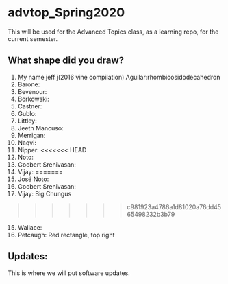 # advtop_Spring2020
This will be used for the Advanced Topics class, as a learning repo, for the current semester.

## What shape did you draw?
1. My name jeff j(2016 vine compilation) Aguilar:rhombicosidodecahedron
2. Barone: 
3. Bevenour: 
4. Borkowski:
5. Castner: 
6. Gublo:
7. Littley:
8. Jeeth Mancuso: 
9. Merrigan:
10. Naqvi:
11. Nipper:
<<<<<<< HEAD
12. Noto: 
13. Goobert Srenivasan:
14. Vijay:
=======
12. José Noto: 
13. Goobert Srenivasan:
14. Vijay: Big Chungus
>>>>>>> c981923a4786a1d81020a76dd4565498232b3b79
15. Wallace:
16. Petcaugh: Red rectangle, top right

## Updates:
This is where we will put software updates.
